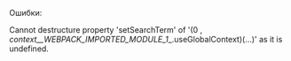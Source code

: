 Ошибки:

Cannot destructure property 'setSearchTerm' of '(0 , _context__WEBPACK_IMPORTED_MODULE_1__.useGlobalContext)(...)' as it is undefined.


